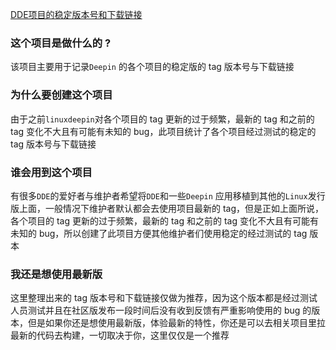 [DDE项目的稳定版本号和下载链接](packages-tag-version.md)



### 这个项目是做什么的 ?

该项目主要用于记录`Deepin` 的各个项目的稳定版的 tag 版本号与下载链接



### 为什么要创建这个项目

由于之前`linuxdeepin`对各个项目的 tag 更新的过于频繁，最新的 tag 和之前的 tag 变化不大且有可能有未知的 bug，此项目统计了各个项目经过测试的稳定的 tag 版本号与下载链接



### 谁会用到这个项目

有很多`DDE`的爱好者与维护者希望将`DDE`和一些`Deepin` 应用移植到其他的`Linux`发行版上面，一般情况下维护者默认都会去使用项目最新的 tag，但是正如上面所说，各个项目的 tag 更新的过于频繁，最新的 tag 和之前的 tag 变化不大且有可能有未知的 bug，所以创建了此项目方便其他维护者们使用稳定的经过测试的 tag 版本



### 我还是想使用最新版

这里整理出来的 tag 版本号和下载链接仅做为推荐，因为这个版本都是经过测试人员测试并且在社区版发布一段时间后没有收到反馈有严重影响使用的 bug 的版本，但是如果你还是想使用最新版，体验最新的特性，你还是可以去相关项目里拉最新的代码去构建，一切取决于你，这里仅仅是一个推荐
